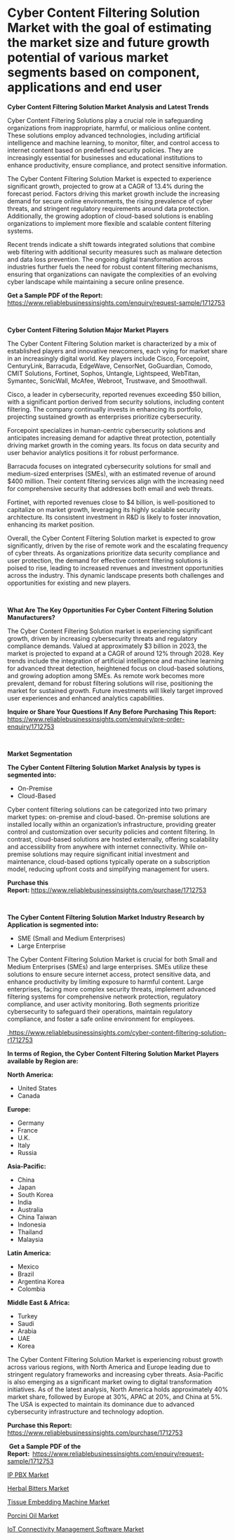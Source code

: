 <p><h1>Cyber Content Filtering Solution Market with the goal of estimating the market size and future growth potential of various market segments based on component, applications and end user</h1></p><p><strong>Cyber Content Filtering Solution Market Analysis and Latest Trends</strong></p>
<p><p>Cyber Content Filtering Solutions play a crucial role in safeguarding organizations from inappropriate, harmful, or malicious online content. These solutions employ advanced technologies, including artificial intelligence and machine learning, to monitor, filter, and control access to internet content based on predefined security policies. They are increasingly essential for businesses and educational institutions to enhance productivity, ensure compliance, and protect sensitive information.</p><p>The Cyber Content Filtering Solution Market is expected to experience significant growth, projected to grow at a CAGR of 13.4% during the forecast period. Factors driving this market growth include the increasing demand for secure online environments, the rising prevalence of cyber threats, and stringent regulatory requirements around data protection. Additionally, the growing adoption of cloud-based solutions is enabling organizations to implement more flexible and scalable content filtering systems.</p><p>Recent trends indicate a shift towards integrated solutions that combine web filtering with additional security measures such as malware detection and data loss prevention. The ongoing digital transformation across industries further fuels the need for robust content filtering mechanisms, ensuring that organizations can navigate the complexities of an evolving cyber landscape while maintaining a secure online presence.</p></p>
<p><strong>Get a Sample PDF of the Report:&nbsp;</strong> <a href="https://www.reliablebusinessinsights.com/enquiry/request-sample/1712753?utm_campaign=1091&utm_medium=2&utm_source=Github&utm_content=ia&utm_term=22102024&utm_id=cyber-content-filtering-solution">https://www.reliablebusinessinsights.com/enquiry/request-sample/1712753</a></p>
<p>&nbsp;</p>
<p><strong>Cyber Content Filtering Solution Major Market Players</strong></p>
<p><p>The Cyber Content Filtering Solution market is characterized by a mix of established players and innovative newcomers, each vying for market share in an increasingly digital world. Key players include Cisco, Forcepoint, CenturyLink, Barracuda, EdgeWave, CensorNet, GoGuardian, Comodo, CMIT Solutions, Fortinet, Sophos, Untangle, Lightspeed, WebTitan, Symantec, SonicWall, McAfee, Webroot, Trustwave, and Smoothwall.</p><p>Cisco, a leader in cybersecurity, reported revenues exceeding $50 billion, with a significant portion derived from security solutions, including content filtering. The company continually invests in enhancing its portfolio, projecting sustained growth as enterprises prioritize cybersecurity.</p><p>Forcepoint specializes in human-centric cybersecurity solutions and anticipates increasing demand for adaptive threat protection, potentially driving market growth in the coming years. Its focus on data security and user behavior analytics positions it for robust performance.</p><p>Barracuda focuses on integrated cybersecurity solutions for small and medium-sized enterprises (SMEs), with an estimated revenue of around $400 million. Their content filtering services align with the increasing need for comprehensive security that addresses both email and web threats.</p><p>Fortinet, with reported revenues close to $4 billion, is well-positioned to capitalize on market growth, leveraging its highly scalable security architecture. Its consistent investment in R&D is likely to foster innovation, enhancing its market position.</p><p>Overall, the Cyber Content Filtering Solution market is expected to grow significantly, driven by the rise of remote work and the escalating frequency of cyber threats. As organizations prioritize data security compliance and user protection, the demand for effective content filtering solutions is poised to rise, leading to increased revenues and investment opportunities across the industry. This dynamic landscape presents both challenges and opportunities for existing and new players.</p></p>
<p>&nbsp;</p>
<p><strong>What Are The Key Opportunities For Cyber Content Filtering Solution Manufacturers?</strong></p>
<p><p>The Cyber Content Filtering Solution market is experiencing significant growth, driven by increasing cybersecurity threats and regulatory compliance demands. Valued at approximately $3 billion in 2023, the market is projected to expand at a CAGR of around 12% through 2028. Key trends include the integration of artificial intelligence and machine learning for advanced threat detection, heightened focus on cloud-based solutions, and growing adoption among SMEs. As remote work becomes more prevalent, demand for robust filtering solutions will rise, positioning the market for sustained growth. Future investments will likely target improved user experiences and enhanced analytics capabilities.</p></p>
<p><strong>Inquire or Share Your Questions If Any Before Purchasing This Report:</strong> <a href="https://www.reliablebusinessinsights.com/enquiry/pre-order-enquiry/1712753?utm_campaign=1091&utm_medium=2&utm_source=Github&utm_content=ia&utm_term=22102024&utm_id=cyber-content-filtering-solution">https://www.reliablebusinessinsights.com/enquiry/pre-order-enquiry/1712753</a></p>
<p>&nbsp;</p>
<p><strong>Market Segmentation</strong></p>
<p><strong>The Cyber Content Filtering Solution Market Analysis by types is segmented into:</strong></p>
<p><ul><li>On-Premise</li><li>Cloud-Based</li></ul></p>
<p><p>Cyber content filtering solutions can be categorized into two primary market types: on-premise and cloud-based. On-premise solutions are installed locally within an organization’s infrastructure, providing greater control and customization over security policies and content filtering. In contrast, cloud-based solutions are hosted externally, offering scalability and accessibility from anywhere with internet connectivity. While on-premise solutions may require significant initial investment and maintenance, cloud-based options typically operate on a subscription model, reducing upfront costs and simplifying management for users.</p></p>
<p><strong>Purchase this Report:&nbsp;</strong><a href="https://www.reliablebusinessinsights.com/purchase/1712753?utm_campaign=1091&utm_medium=2&utm_source=Github&utm_content=ia&utm_term=22102024&utm_id=cyber-content-filtering-solution">https://www.reliablebusinessinsights.com/purchase/1712753</a></p>
<p>&nbsp;</p>
<p><strong>The Cyber Content Filtering Solution Market Industry Research by Application is segmented into:</strong></p>
<p><ul><li>SME (Small and Medium Enterprises)</li><li>Large Enterprise</li></ul></p>
<p><p>The Cyber Content Filtering Solution Market is crucial for both Small and Medium Enterprises (SMEs) and large enterprises. SMEs utilize these solutions to ensure secure internet access, protect sensitive data, and enhance productivity by limiting exposure to harmful content. Large enterprises, facing more complex security threats, implement advanced filtering systems for comprehensive network protection, regulatory compliance, and user activity monitoring. Both segments prioritize cybersecurity to safeguard their operations, maintain regulatory compliance, and foster a safe online environment for employees.</p></p>
<p><a href="https://www.reliablebusinessinsights.com/cyber-content-filtering-solution-r1712753?utm_campaign=1091&utm_medium=2&utm_source=Github&utm_content=ia&utm_term=22102024&utm_id=cyber-content-filtering-solution">&nbsp;https://www.reliablebusinessinsights.com/cyber-content-filtering-solution-r1712753</a></p>
<p><strong>In terms of Region, the Cyber Content Filtering Solution Market Players available by Region are:</strong></p>
<p>
    <p> <strong> North America: </strong>
        <ul>
            <li>United States</li>
            <li>Canada</li>
        </ul>
        </p> 
    <p> <strong> Europe: </strong>
        <ul>
            <li>Germany</li>
            <li>France</li>
            <li>U.K.</li>
            <li>Italy</li>
            <li>Russia</li>
        </ul>
        </p> 
    <p> <strong> Asia-Pacific: </strong>
        <ul>
            <li>China</li>
            <li>Japan</li>
            <li>South Korea</li>
            <li>India</li>
            <li>Australia</li>
            <li>China Taiwan</li>
            <li>Indonesia</li>
            <li>Thailand</li>
            <li>Malaysia</li>
        </ul>
        </p> 
    <p> <strong> Latin America: </strong>
        <ul>
            <li>Mexico</li>
            <li>Brazil</li>
            <li>Argentina Korea</li>
            <li>Colombia</li>
        </ul>
        </p> 
    <p> <strong> Middle East & Africa: </strong>
        <ul>
            <li>Turkey</li>
            <li>Saudi</li>
            <li>Arabia</li>
            <li>UAE</li>
            <li>Korea</li>
        </ul>
    </p>
    </p>
<p><p>The Cyber Content Filtering Solution Market is experiencing robust growth across various regions, with North America and Europe leading due to stringent regulatory frameworks and increasing cyber threats. Asia-Pacific is also emerging as a significant market owing to digital transformation initiatives. As of the latest analysis, North America holds approximately 40% market share, followed by Europe at 30%, APAC at 20%, and China at 5%. The USA is expected to maintain its dominance due to advanced cybersecurity infrastructure and technology adoption.</p></p>
<p><strong>Purchase this Report: </strong><a href="https://www.reliablebusinessinsights.com/purchase/1712753?utm_campaign=1091&utm_medium=2&utm_source=Github&utm_content=ia&utm_term=22102024&utm_id=cyber-content-filtering-solution">https://www.reliablebusinessinsights.com/purchase/1712753</a></p>
<p>&nbsp;<strong>Get a Sample PDF of the Report:&nbsp;&nbsp;</strong><a href="https://www.reliablebusinessinsights.com/enquiry/request-sample/1712753?utm_campaign=1091&utm_medium=2&utm_source=Github&utm_content=ia&utm_term=22102024&utm_id=cyber-content-filtering-solution">https://www.reliablebusinessinsights.com/enquiry/request-sample/1712753</a></p>
<p><strong></strong></p>
<p><p><a href="https://github.com/lavenaz9fufin/Market-Research-Report-List-1/blob/main/ip-pbx-market.md?utm_campaign=1091&utm_medium=2&utm_source=Github&utm_content=ia&utm_term=22102024&utm_id=cyber-content-filtering-solution">IP PBX Market</a></p><p><a href="https://www.linkedin.com/pulse/herbal-bitters-market-growth-segmentation-regional-analysis-kdnbf?utm_campaign=1091&utm_medium=2&utm_source=Github&utm_content=ia&utm_term=22102024&utm_id=cyber-content-filtering-solution">Herbal Bitters Market</a></p><p><a href="https://issuu.com/reportprime-2/docs/tissue-embedding-machine-market-siz_4b351054ba5177?utm_campaign=1091&utm_medium=2&utm_source=Github&utm_content=ia&utm_term=22102024&utm_id=cyber-content-filtering-solution">Tissue Embedding Machine Market</a></p><p><a href="https://www.linkedin.com/pulse/porcini-oil-market-size-share-trends-analysis-report-end-use-qwrmf?utm_campaign=1091&utm_medium=2&utm_source=Github&utm_content=ia&utm_term=22102024&utm_id=cyber-content-filtering-solution">Porcini Oil Market</a></p><p><a href="https://github.com/tewellnudorennk/Market-Research-Report-List-1/blob/main/iot-connectivity-management-software-market.md?utm_campaign=1091&utm_medium=2&utm_source=Github&utm_content=ia&utm_term=22102024&utm_id=cyber-content-filtering-solution">IoT Connectivity Management Software Market</a></p></p>